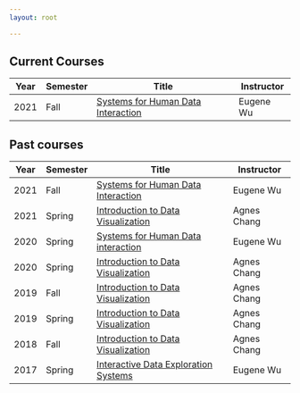 ```yaml
---
layout: root

---
```


<style>
table { width: 100%; }
</style>


## Current Courses


| Year | Semester | Title | Instructor |
| --- | -------| ---------| ----------- |
| 2021 | Fall | [Systems for Human Data Interaction](./2021f_w6998) | Eugene Wu |



## Past courses

| Year | Semester | Title | Instructor |
| --- | -------| ---------| ----------- |
| 2021 | Fall   | [Systems for Human Data Interaction](./2021f_w6998) | Eugene Wu |
| 2021 | Spring | [Introduction to Data Visualization](./2021s_w4995)  |  Agnes Chang | 
| 2020 | Spring | [Systems for Human Data interaction](./2020s_w6998)  |  Eugene Wu   | 
| 2020 | Spring | [Introduction to Data Visualization](./2020s_w4995)  |  Agnes Chang |   
| 2019 | Fall   | [Introduction to Data Visualization](./2019f_w4995)  |  Agnes Chang |   
| 2019 | Spring | [Introduction to Data Visualization](./2019s_w4995)  |  Agnes Chang |   
| 2018 | Fall   | [Introduction to Data Visualization](./2018f_w4995)  |  Agnes Chang |   
| 2017 | Spring | [Interactive Data Exploration Systems ](./2017s_e6998) | Eugene Wu  |  


<!--
[Spring 2021 Introduction to Data Visualization](./2021s_w4995)  - Agnes Chang

[Spring 2020 Systems for Human Data interaction](./2020s_w6998)  - Eugene Wu

[Spring 2020 Introduction to Data Visualization](./2020s_w4995)  - Agnes Chang

[Fall 2019 Introduction to Data Visualization](./2019f_w4995)  - Agnes Chang

[Spring 2019 Introduction to Data Visualization](./2019s_w4995)  - Agnes Chang

[Fall 2018 Introduction to Data Visualization](./2018f_w4995)  - Agnes Chang

[Spring 2017 Interactive Data Exploration Systems ](./2017s_e6998) - Eugene Wu
-->
